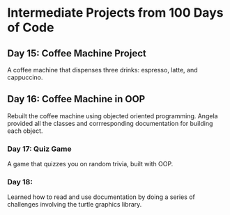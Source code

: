 <h1> Intermediate Projects from 100 Days of Code

<h2> Day 15: Coffee Machine Project </h2>
A coffee machine that dispenses three drinks: espresso, latte, and cappuccino.

<h2> Day 16: Coffee Machine in OOP </h2>
Rebuilt the coffee machine using objected oriented programming. Angela provided all the classes and corrresponding documentation for building each object.

<h3> Day 17: Quiz Game </h3>
A game that quizzes you on random trivia, built with OOP. 

<h3> Day 18:  </h3>
Learned how to read and use documentation by doing a series of challenges involving the turtle graphics library. 
